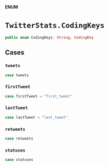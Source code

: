 **ENUM**

# `TwitterStats.CodingKeys`

```swift
public enum CodingKeys: String, CodingKey
```

## Cases
### `tweets`

```swift
case tweets
```

### `firstTweet`

```swift
case firstTweet = "first_tweet"
```

### `lastTweet`

```swift
case lastTweet = "last_tweet"
```

### `retweets`

```swift
case retweets
```

### `statuses`

```swift
case statuses
```
